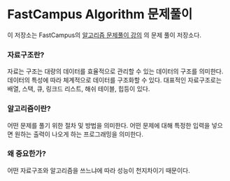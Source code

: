 # FastCampus Algorithm 문제풀이

이 저장소는 FastCampus의 [알고리즘 문제풀이 강의](https://fastcampus.co.kr/dev_online_codingtest) 의 문제 풀이 저장소다.

### 자료구조란?

자료는 구조는 대량의 데이터를 효율적으로 관리할 수 있는 데이터의 구조를 의미한다.
데이터의 특성에 따라 체계적으로 데이터를 구조화할 수 있다. 대표적인 자료구조로는 배열, 스택, 큐, 링크드 리스트, 해쉬 테이블, 힙등이 있다.

### 알고리즘이란?

어떤 문제를 풀기 위한 절차 및 방법을 의미한다. 어떤 문제에 대해 특정한 입력을 넣으면 원하는 출력이 나오게 하는 프로그래밍을 의미한다.

### 왜 중요한가?

어떤 자료구조와 알고리즘을 쓰느냐에 따라 성능이 천지차이기 때문이다.


